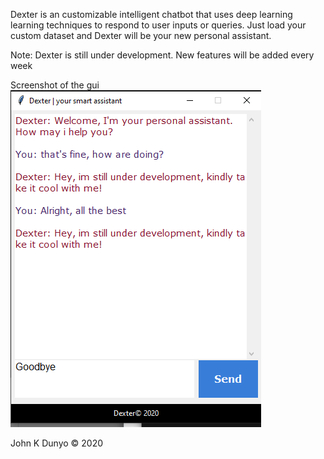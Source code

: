 Dexter is an customizable intelligent chatbot that uses deep learning learning 
techniques to respond to user inputs or queries.
Just load your custom dataset and Dexter will be your new personal assistant.

Note: Dexter is still under development. New features will be added every week



Screenshot of the gui
![alt text](https://github.com/johnkdunyo/Dexter-PyBot/blob/master/gui.png)




John K Dunyo © 2020
